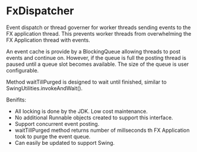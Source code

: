 # FxDispatcher
Event dispatch or thread governer for worker threads sending events to the FX application thread.
This prevents worker threads from overwhelming the FX Application thread with events. 

An event cache is provide by a BlockingQueue allowing threads to post events and continue on. 
However, if the queue is full the posting thread is paused until a queue slot becomes available.
The size of the queue is user configurable. 

Method waitTillPurged is designed to wait until finished, similar to SwingUtilities.invokeAndWait().


Benifits:
* All locking is done by the JDK. Low cost maintenance. 
* No additional Runnable objects created to support this interface.
* Support concurrent event posting.
* waitTillPurged method returns number of millseconds th FX Application took to purge the event queue.
* Can easily be updated to support Swing.
